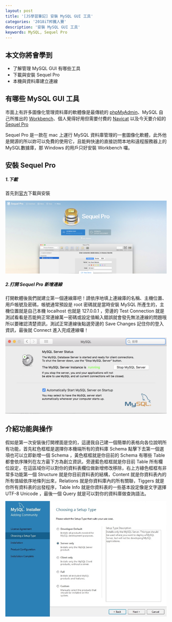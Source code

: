 ```yaml
---
layout: post
title: '[JS學習筆記] 安裝 MySQL GUI 工具'
categories: '2018iT邦鐵人賽'
description: '安裝 MySQL GUI 工具'
keywords: MySQL, Sequel Pro
---
```


## 本文你將會學到
- 了解管理 MySQL GUI 有哪些工具
- 下載與安裝 Sequel Pro
- 本機與資料庫建立連線

## 有哪些 MySQL GUI 工具
市面上有許多圖像化管理資料庫的軟體像是最傳統的 [phpMyAdmin](https://www.phpmyadmin.net/)、MySQL 自己所推出的 [Workbench](https://dev.mysql.com/downloads/workbench/)、個人覺得好用但需要付費的 [Navicat](https://www.navicat.com/en/whatsnew) 以及今天要介紹的 [Sequel Pro](http://www.sequelpro.com/)

Sequel Pro 是一款在 mac 上運行 MySQL 資料庫管理的一套圖像化軟體，此外他是開源的所以妳可以免費的使用它，且能夠快速的直接訪問本地和遠程服務器上的MySQL數據庫，那 Windows 的用戶只好安裝 Workbench 囉。

## 安裝 Sequel Pro

##### 1.下載

首先到[官方](http://www.sequelpro.com/)下載與安裝

<img src="/images/posts/it2018/img1061228-1.png">

##### 2.打開 Sequel Pro 新增連線

打開軟體後我們就建立第一個連線庫吧！請依序地填上連線庫的名稱、主機位置、用戶帳號及密碼，帳號通常預設是 root 密碼就是當時安裝 MySQL 所產生的，主機位置就是自己本機 localhost 也就是 127.0.0.1 ，旁邊的 Test Connection 就是測試看看是否能夠正常連線萬一密碼或設定值輸入錯誤就會發先無法連線的問題哦所以要確認清楚資訊，測試正常連線後點選旁邊的 Save Changes 記住你的登入資訊，最後就 Connect 進入完成連線囉！

<img src="/images/posts/it2018/img1061228-2.png">

## 介紹功能與操作

假如是第一次安裝後打開裡面是空的，這邊我自己建一個簡單的表格向各位說明所有功能，首先紅色框框是選擇你本機端所有的資料庫 Schema 點擊下去第一個選項也可以立即新增一個 Schema ，黃色框框就是你目前的 Schema 有哪些 Table 都會依序陳列在左方最下方為創立資訊，旁邊藍色框框就是你目前 Table 所有欄位設定，在這區域你可以對你的資料表欄位做新增修改移除，右上方綠色框框有非常多功能第一個 Structure 就是你目前資料表的結構，Content 就是你資料表內的所有值組依序地條列出來，Relations 就是你資料庫內的所有關聯，Tiggers 就是你所有資料表的出發程序，Table Info 就是你資料表的一些基本設定像是文字選擇 UTF-8 Unicode ，最後一個 Query 就是可以對你的資料庫做查詢語法。

<img src="/images/posts/it2018/img1061228-3.jpg">
